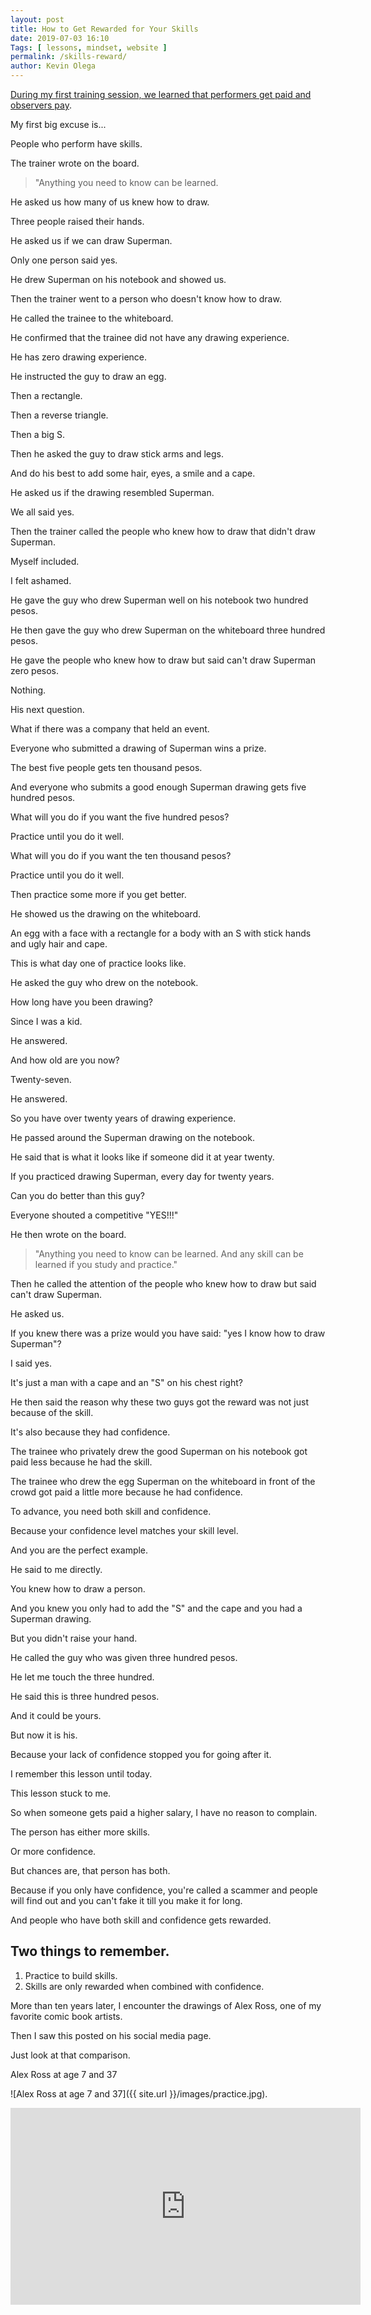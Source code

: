 ```yaml
--- 
layout: post 
title: How to Get Rewarded for Your Skills
date: 2019-07-03 16:10
Tags: [ lessons, mindset, website ]
permalink: /skills-reward/ 
author: Kevin Olega 
--- 
```

[During my first training session, we learned that performers get paid and observers pay](http://callcentertrainingtips.com/performer-observer).

My first big excuse is...

People who perform have skills.

The trainer wrote on the board.

> "Anything you need to know can be learned.

He asked us how many of us knew how to draw.

Three people raised their hands.

He asked us if we can draw Superman.

Only one person said yes.

He drew Superman on his notebook and showed us.

Then the trainer went to a person who doesn't know how to draw.

He called the trainee to the whiteboard.

He confirmed that the trainee did not have any drawing experience.

He has zero drawing experience.

He instructed the guy to draw an egg.

Then a rectangle.

Then a reverse triangle.

Then a big S.

Then he asked the guy to draw stick arms and legs.

And do his best to add some hair, eyes, a smile and a cape.

He asked us if the drawing resembled Superman.

We all said yes.

Then the trainer called the people who knew how to draw that didn't draw Superman.

Myself included.

I felt ashamed.

He gave the guy who drew Superman well on his notebook two hundred pesos.

He then gave the guy who drew Superman on the whiteboard three hundred pesos.

He gave the people who knew how to draw but said can't draw Superman zero pesos. 

Nothing.

His next question.

What if there was a company that held an event.

Everyone who submitted a drawing of Superman wins a prize.

The best five people gets ten thousand pesos.

And everyone who submits a good enough Superman drawing gets five hundred pesos.

What will you do if you want the five hundred pesos?

Practice until you do it well.

What will you do if you want the ten thousand pesos?

Practice until you do it well. 

Then practice some more if you get better.

He showed us the drawing on the whiteboard. 

An egg with a face with a rectangle for a body with an S with stick hands and ugly hair and cape.

This is what day one of practice looks like.

He asked the guy who drew on the notebook.

How long have you been drawing?

Since I was a kid.

He answered.

And how old are you now?

Twenty-seven.

He answered.

So you have over twenty years of drawing experience.

He passed around the Superman drawing on the notebook.

He said that is what it looks like if someone did it at year twenty.

If you practiced drawing Superman, every day for twenty years.

Can you do better than this guy?

Everyone shouted a competitive "YES!!!"

He then wrote on the board.

> "Anything you need to know can be learned. And any skill can be learned if you study and practice."

Then he called the attention of the people who knew how to draw but said can't draw Superman.

He asked us.

If you knew there was a prize would you have said: "yes I know how to draw Superman"?

I said yes.

It's just a man with a cape and an "S" on his chest right?

He then said the reason why these two guys got the reward was not just because of the skill.

It's also because they had confidence.

The trainee who privately drew the good Superman on his notebook got paid less because he had the skill.

The trainee who drew the egg Superman on the whiteboard in front of the crowd got paid a little more because he had confidence.

To advance, you need both skill and confidence.

Because your confidence level matches your skill level.

And you are the perfect example.

He said to me directly.

You knew how to draw a person.

And you knew you only had to add the "S" and the cape and you had a Superman drawing.

But you didn't raise your hand.

He called the guy who was given three hundred pesos.

He let me touch the three hundred.

He said this is three hundred pesos.

And it could be yours.

But now it is his.

Because your lack of confidence stopped you for going after it.

I remember this lesson until today.

This lesson stuck to me.

So when someone gets paid a higher salary, I have no reason to complain.

The person has either more skills.

Or more confidence.

But chances are, that person has both.

Because if you only have confidence, you're called a scammer and people will find out and you can't fake it till you make it for long.

And people who have both skill and confidence gets rewarded.

## Two things to remember.

1. Practice to build skills.
2. Skills are only rewarded when combined with confidence.

More than ten years later, I encounter the drawings of Alex Ross, one of my favorite comic book artists. 

Then I saw this posted on his social media page.

Just look at that comparison.

Alex Ross at age 7 and 37

![Alex Ross at age 7 and 37]({{ site.url }}/images/practice.jpg).

<iframe width="560" height="315" src="https://www.youtube.com/embed/3R5VUIY28Gs" frameborder="0" allow="accelerometer; autoplay; encrypted-media; gyroscope; picture-in-picture" allowfullscreen></iframe>
